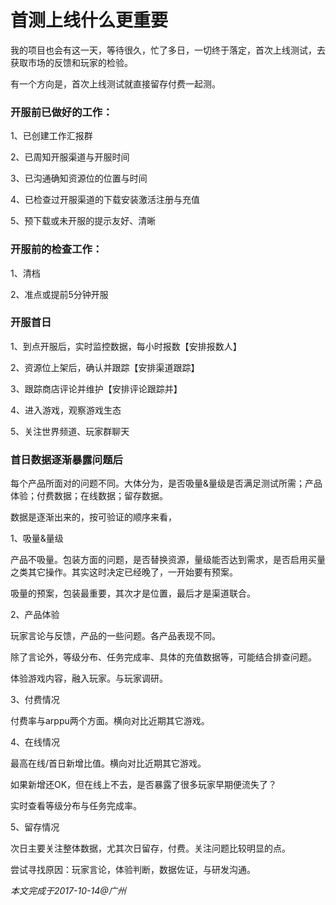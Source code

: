 # 首测上线什么更重要

我的项目也会有这一天，等待很久，忙了多日，一切终于落定，首次上线测试，去获取市场的反馈和玩家的检验。

有一个方向是，首次上线测试就直接留存付费一起测。

### 开服前已做好的工作：

1、已创建工作汇报群

2、已周知开服渠道与开服时间

3、已沟通确知资源位的位置与时间

4、已检查过开服渠道的下载安装激活注册与充值

5、预下载或未开服的提示友好、清晰

### 开服前的检查工作：

1、清档

2、准点或提前5分钟开服

### 开服首日

1、到点开服后，实时监控数据，每小时报数【安排报数人】

2、资源位上架后，确认并跟踪【安排渠道跟踪】

3、跟踪商店评论并维护【安排评论跟踪并】

4、进入游戏，观察游戏生态

5、关注世界频道、玩家群聊天

### 首日数据逐渐暴露问题后

每个产品所面对的问题不同。大体分为，是否吸量&量级是否满足测试所需；产品体验；付费数据；在线数据；留存数据。

数据是逐渐出来的，按可验证的顺序来看，

1、吸量&量级

产品不吸量。包装方面的问题，是否替换资源，量级能否达到需求，是否启用买量之类其它操作。其实这时决定已经晚了，一开始要有预案。

吸量的预案，包装最重要，其次才是位置，最后才是渠道联合。

2、产品体验

玩家言论与反馈，产品的一些问题。各产品表现不同。

除了言论外，等级分布、任务完成率、具体的充值数据等，可能结合排查问题。

体验游戏内容，融入玩家。与玩家调研。

3、付费情况

付费率与arppu两个方面。横向对比近期其它游戏。

4、在线情况

最高在线/首日新增比值。横向对比近期其它游戏。

如果新增还OK，但在线上不去，是否暴露了很多玩家早期便流失了？

实时查看等级分布与任务完成率。

5、留存情况

次日主要关注整体数据，尤其次日留存，付费。关注问题比较明显的点。

尝试寻找原因：玩家言论，体验判断，数据佐证，与研发沟通。

_本文完成于2017-10-14@广州_